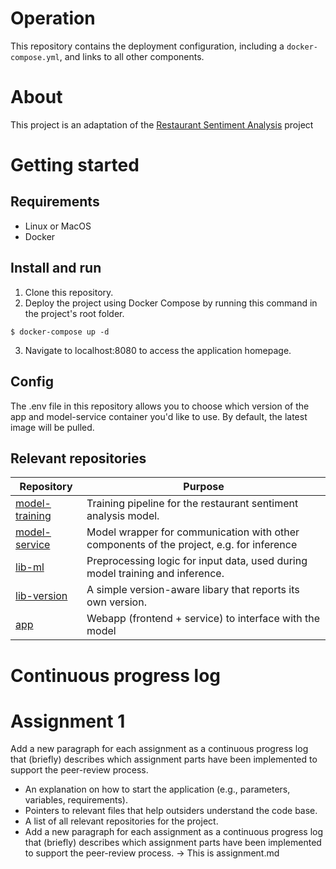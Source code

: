 # Operation

This repository contains the deployment configuration, including a `docker-compose.yml`, and links to all other components.

# About
This project is an adaptation of the [Restaurant Sentiment Analysis](https://github.com/proksch/restaurant-sentiment) project

# Getting started
## Requirements
- Linux or MacOS
- Docker


## Install and run
1. Clone this repository.
2. Deploy the project using Docker Compose by running this command in the project's root folder.
```
$ docker-compose up -d
```
3. Navigate to localhost:8080 to access the application homepage.

## Config
The .env file in this repository allows you to choose which version of the app and model-service container you'd like to use. By default, the latest image will be pulled.

## Relevant repositories


Repository | Purpose | 
| --- | --- | 
[model-training](https://github.com/remla25-team12/model-training) | Training pipeline for the restaurant sentiment analysis model. |
[model-service](https://github.com/remla25-team12/model-service) | Model wrapper for communication with other components of the project, e.g. for inference | 
[lib-ml](https://github.com/remla25-team12/model-service) | Preprocessing logic for input data, used during model training and inference. | 
[lib-version](https://github.com/remla25-team12/lib-version) | A simple version-aware libary that reports its own version. | 
[app](https://github.com/remla25-team12/app) | Webapp (frontend + service) to interface with the model | 


# Continuous progress log
# Assignment 1
Add a new paragraph for each assignment as a continuous progress log that (briefly) describes which assignment parts have been implemented to support the peer-review process.


- An explanation on how to start the application (e.g., parameters, variables, requirements).
- Pointers to relevant files that help outsiders understand the code base.
- A list of all relevant repositories for the project.
- Add a new paragraph for each assignment as a continuous progress log that (briefly) describes which assignment parts have been implemented to support the peer-review process. → This is assignment.md
